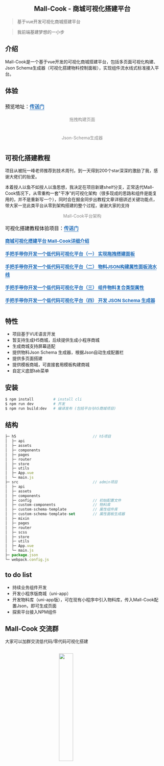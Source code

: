 <!--
 * @Description: What's this for
 * @Autor: WangYuan
 * @Date: 2021-12-20 14:20:57
 * @LastEditors: WangYuan
 * @LastEditTime: 2022-01-11 08:58:48
-->
<!-- [English](./README.md) | 简体中文  -->

<h2 align="center">Mall-Cook - 商城可视化搭建平台</h2>

> 基于vue开发可视化商城搭建平台

> 我前端基建梦想的一小步

## 介绍
Mall-Cook是一个基于vue开发的可视化商城搭建平台，包括多页面可视化构建、Json Schema生成器（可视化搭建物料控制面板），实现组件流水线式标准接入平台。

## 体验
<p data-tool="mdnice编辑器" style="font-size: 16px; padding-top: 8px; padding-bottom: 8px; margin: 0; line-height: 26px; color: black;">预览地址：<a href="http://110.42.184.128:8000/#/login" style="text-decoration: none; color: #1e6bb8; word-wrap: break-word; font-weight: bold; border-bottom: 1px solid #1e6bb8;">传送门</a></p>

<figcaption style="margin-top: 10px;margin-bottom: 10px; text-align: center; color: #888; font-size: 14px;">拖拽构建页面</figcaption>
<img src="https://files.mdnice.com/user/2544/f5f46fc7-38cf-4221-ae81-98274080f832.gif" alt style="display: block; margin: 0 auto; max-width: 100%;">

<figcaption style="margin-top: 30px;margin-bottom: 10px; text-align: center; color: #888; font-size: 14px;">Json-Schema生成器</figcaption>
<img src="https://files.mdnice.com/user/2544/4e087cef-f13a-4b35-8bbf-1b8156740ba0.gif" alt style="display: block; margin: 0 auto; max-width: 100%;">


## 可视化搭建教程
项目从被阮一峰老师推荐到技术周刊，到一天得到200个star深深的激励了我，感谢大佬们的抬爱。

本着授人以鱼不如授人以渔思想，我决定在项目新建shelf分支，正常迭代Mall-Cook情况下，从零重构一套"干净"的可视化架构（很多现成的思路和组件是能复用的，并不是重新写一个），同时会在掘金同步出教程文章详细讲述关键功能点，带大家一览此类平台从零到架构搭建的整个过程，谢谢大家的支持

<figcaption style="margin-top: 10px;margin-bottom: 10px; text-align: center; color: #888; font-size: 14px;">Mall-Cook平台架构</figcaption>
<img src="https://p9-juejin.byteimg.com/tos-cn-i-k3u1fbpfcp/7bf42b58cd14458c8f9d2e9dd7e1e7c2~tplv-k3u1fbpfcp-watermark.image" alt style="display: block; margin: 0 auto; max-width: 100%;">

<p data-tool="mdnice编辑器" style="font-size: 16px; padding-top: 8px; padding-bottom: 8px; margin: 0; line-height: 26px; color: black;">可视化搭建教程体验项目：<a href="http://110.42.184.128:7000/#/" style="text-decoration: none; color: #1e6bb8; word-wrap: break-word; font-weight: bold; border-bottom: 1px solid #1e6bb8;">传送门</a></p>

<p data-tool="mdnice编辑器" style="font-size: 15px; padding-top: 8px; padding-bottom: 8px; margin: 0; line-height: 26px; color: black;"><a href="https://juejin.cn/post/7040993073437868063" style="text-decoration: none; color: #1e6bb8; word-wrap: break-word; font-weight: bold; border-bottom: 1px solid #1e6bb8;">商城可视化搭建平台 Mall-Cook详细介绍</a></p>

<p data-tool="mdnice编辑器" style="font-size: 15px; padding-top: 8px; padding-bottom: 8px; margin: 0; line-height: 26px; color: black;"><a href="https://juejin.cn/post/7044432832965378061/" style="text-decoration: none; color: #1e6bb8; word-wrap: break-word; font-weight: bold; border-bottom: 1px solid #1e6bb8;">手把手带你开发一个低代码可视化平台（一） 实现拖拽搭建面板</a></p>

<p data-tool="mdnice编辑器" style="font-size: 15px; padding-top: 8px; padding-bottom: 8px; margin: 0; line-height: 26px; color: black;"><a href="https://juejin.cn/post/7046924227340926983" style="text-decoration: none; color: #1e6bb8; word-wrap: break-word; font-weight: bold; border-bottom: 1px solid #1e6bb8;">手把手带你开发一个低代码可视化平台（二） 物料JSON构建属性面板流水线</a></p>

<p data-tool="mdnice编辑器" style="font-size: 15px; padding-top: 8px; padding-bottom: 8px; margin: 0; line-height: 26px; color: black;"><a href="https://juejin.cn/post/7049149768328544270" style="text-decoration: none; color: #1e6bb8; word-wrap: break-word; font-weight: bold; border-bottom: 1px solid #1e6bb8;">手把手带你开发一个低代码可视化平台（三） 组件物料复合类型属性</a></p>

<p data-tool="mdnice编辑器" style="font-size: 15px; padding-top: 8px; padding-bottom: 8px; margin: 0; line-height: 26px; color: black;"><a href="https://juejin.cn/post/7051379022667710501" style="text-decoration: none; color: #1e6bb8; word-wrap: break-word; font-weight: bold; border-bottom: 1px solid #1e6bb8;">手把手带你开发一个低代码可视化平台（四） 开发 JSON Schema 生成器</a></p>

## 特性

- 项目基于VUE语言开发
- 暂支持生成H5商城，后续提供生成小程序商城
- 生成商城支持屏幕适配
- 提供物料Json Schema 生成器，根据Json自动生成配置栏
- 提供多页面搭建
- 提供模板商城，可直接套用模板构建商城
- 自定义底部tab菜单



## 安装

```bash
$ npm install         # install cli
$ npm run dev         # 开发
$ npm run build:dev   # 编译发布 (包括平台与h5商城项目)
```

## 结构

```javascript
├─ h5                                   // h5项目
│  ├─ api                       
│  ├─ assets                     
│  ├─ components                 
│  ├─ pages                      
│  ├─ router                     
│  ├─ store                      
│  ├─ utils                      
│  ├─ App.vue                    
│  └─ main.js                    
├─ src                                  // admin项目  
│  ├─ api   
│  ├─ assets                         
│  ├─ components              
│  ├─ config                            // 初始配置文件     
│  ├─ custom-components                 // 物料库
│  ├─ custom-schema-template            // 属性组件库
│  ├─ custom-schema-template-set        // 属性面板生成器
│  ├─ mixin                              
│  ├─ pages        
│  ├─ router  
│  ├─ scss  
│  ├─ store  
│  ├─ utils  
│  ├─ App.vue  
│  └─ main.js              
├─ package.json   
└─ webpack.config.js    
```

## to do list
- 持续业务组件开发
- 开发小程序版商城（uni-app）
- 开发物料库（uni-app版），可在现有小程序中引入物料库，传入Mall-Cook配置Json，即可生成页面
- 探索平台接入NPM组件

## Mall-Cook 交流群
大家可以加群交流低代码/零代码可视化搭建
<img src="https://p1-juejin.byteimg.com/tos-cn-i-k3u1fbpfcp/2374e45aab604c049e85d7e67b77aa06~tplv-k3u1fbpfcp-watermark.image" alt style="display: block; margin: 30px auto; width: 30%;">